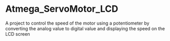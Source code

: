 # Atmega_ServoMotor_LCD

A project to control the speed of the motor using a potentiometer by converting the analog value to digital value and displaying the speed on the LCD screen  
